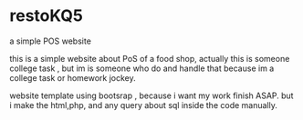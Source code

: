 # restoKQ5
a simple POS website 


this is a simple website about PoS of a food shop, actually this is someone college task , 
but im is someone who do and handle that because im a college task or homework jockey.

website template using bootsrap , because i want my work finish ASAP.
but i make the html,php, and any query about sql inside the code manually. 
